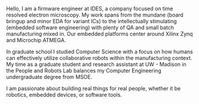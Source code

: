 Hello, I am a firmware engineer at IDES, a company focused on time resolved electron microscopy. 
My work spans from the mundane (board bringup and minor EDA for variant ICs) to the intellectually
stimulating (embedded software engineering) with plenty of QA and small batch manufacturing mixed in. 
Our embedded platforms center around Xilinx Zynq and Microchip ATMEGA.

In graduate school I studied Computer Science with a focus on how humans can effectively
utilize collaborative robots within the manufacturing context. My time as a graduate student and research 
assistant at UW - Madison in the People and Robots Lab balances my Computer Engineering undergraduate 
degree from MSOE.

I am passionate about building real things for real people, whether it be robotics, embedded devices, or software tools.